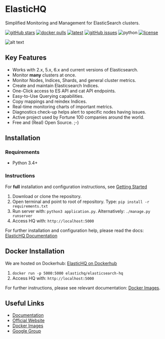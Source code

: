 # ElasticHQ

Simplified Monitoring and Management for ElasticSearch clusters.

[![gitHub stars](https://img.shields.io/github/stars/ElasticHQ/elasticsearch-HQ.svg)](https://github.com/ElasticHQ/elasticsearch-HQ)
[![docker pulls](https://img.shields.io/docker/pulls/elastichq/elasticsearch-hq.svg)](https://hub.docker.com/r/elastichq/elasticsearch-hq 'DockerHub')
[![latest](https://img.shields.io/github/release/ElasticHQ/elasticsearch-HQ.svg)](https://github.com/ElasticHQ/elasticsearch-HQ)
[![gitHub issues](https://img.shields.io/github/issues/ElasticHQ/elasticsearch-HQ.svg)](https://github.com/ElasticHQ/elasticsearch-HQ)
![python](https://img.shields.io/badge/python-v3.4%20%2F%20v3.6-blue.svg)
[![license](https://img.shields.io/badge/license-ASL-blue.svg)](https://opensource.org/licenses/ASL)


![alt text](https://raw.githubusercontent.com/ElasticHQ/elasticsearch-HQ/master/main_dashboard.png)


## Key Features

* Works with 2.x, 5.x, 6.x and current versions of Elasticsearch. 
* Monitor **many** clusters at once.
* Monitor Nodes, Indices, Shards, and general cluster metrics.
* Create and maintain Elasticsearch Indices.
* One-Click access to ES API and cat API endpoints.
* Easy-to-Use Querying capabilities.
* Copy mappings and reindex Indices.
* Real-time monitoring charts of important metrics.
* Diagnostics check-up helps alert to specific nodes having issues.
* Active project used by Fortune 100 companies around the world.
* Free and (Real) Open Source. ;-)

## Installation

### Requirements

* Python 3.4+

### Instructions

For **full** installation and configuration instructions, see [Getting Started](http://docs.elastichq.org/installation.html)

1. Download or clone the repository. 
2. Open terminal and point to root of repository. Type: ``pip install -r requirements.txt``
3. Run server with: `` python3 application.py ``. Alternatively: ``./manage.py runserver``
4. Access HQ with: `` http://localhost:5000 ``

For further installation and configuration help, please read the docs: [ElasticHQ Documentation](http://docs.elastichq.org)

## Docker Installation

We are hosted on Dockerhub: [ElasticHQ on Dockerhub](https://hub.docker.com/r/elastichq/elasticsearch-hq/)  

1. ``docker run -p 5000:5000 elastichq/elasticsearch-hq``
2. Access HQ with: `` http://localhost:5000 ``

For further instructions, please see relevant documentation: [Docker Images](http://docs.elastichq.org/installation.html#docker-images).

## Useful Links

* [Documentation](http://docs.elastichq.org)
* [Official Website](http://www.elastichq.org)
* [Docker Images](https://hub.docker.com/r/elastichq/elasticsearch-hq/)
* [Google Group](https://groups.google.com/d/forum/elastichq)



